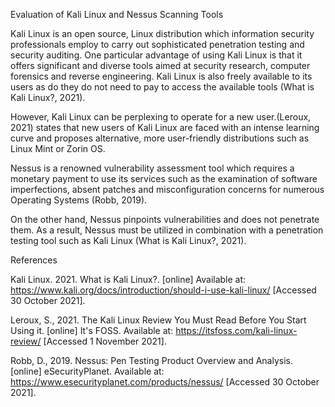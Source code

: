 Evaluation of Kali Linux and Nessus Scanning Tools


Kali Linux is an open source, Linux distribution which information security professionals employ to carry out sophisticated penetration testing and security auditing.  One particular advantage of using Kali Linux is that it offers significant and diverse tools aimed at security research, computer forensics and reverse engineering.  Kali Linux is also freely available to its users as do they do not need to pay to access the available tools (What is Kali Linux?, 2021).

However, Kali Linux can be perplexing to operate for a new user.(Leroux, 2021) states that new users of Kali Linux are faced with an intense learning curve and proposes alternative, more user-friendly distributions such as Linux Mint or Zorin OS. 

Nessus is a renowned vulnerability assessment tool which requires a monetary payment to use its services such as the examination of software imperfections, absent patches and misconfiguration concerns for numerous Operating Systems (Robb, 2019).

On the other hand, Nessus pinpoints vulnerabilities and does not penetrate them. As a result, Nessus must be utilized in combination with a penetration testing tool such as Kali Linux (What is Kali Linux?, 2021).

References

Kali Linux. 2021. What is Kali Linux?. [online] Available at: <https://www.kali.org/docs/introduction/should-i-use-kali-linux/> [Accessed 30 October 2021].

Leroux, S., 2021. The Kali Linux Review You Must Read Before You Start Using it. [online] It's FOSS. Available at: <https://itsfoss.com/kali-linux-review/> [Accessed 1 November 2021].

Robb, D., 2019. Nessus: Pen Testing Product Overview and Analysis. [online] eSecurityPlanet. Available at: <https://www.esecurityplanet.com/products/nessus/> [Accessed 30 October 2021].
